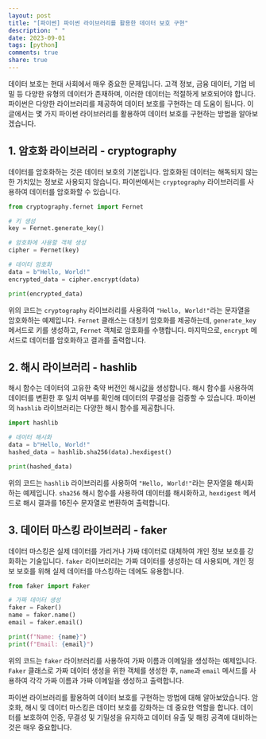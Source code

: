 ```yaml
---
layout: post
title: "[파이썬] 파이썬 라이브러리를 활용한 데이터 보호 구현"
description: " "
date: 2023-09-01
tags: [python]
comments: true
share: true
---
```


데이터 보호는 현대 사회에서 매우 중요한 문제입니다. 고객 정보, 금융 데이터, 기업 비밀 등 다양한 유형의 데이터가 존재하며, 이러한 데이터는 적절하게 보호되어야 합니다. 파이썬은 다양한 라이브러리를 제공하여 데이터 보호를 구현하는 데 도움이 됩니다. 이 글에서는 몇 가지 파이썬 라이브러리를 활용하여 데이터 보호를 구현하는 방법을 알아보겠습니다.

## 1. 암호화 라이브러리 - cryptography

데이터를 암호화하는 것은 데이터 보호의 기본입니다. 암호화된 데이터는 해독되지 않는 한 가치있는 정보로 사용되지 않습니다. 파이썬에서는 `cryptography` 라이브러리를 사용하여 데이터를 암호화할 수 있습니다.

```python
from cryptography.fernet import Fernet

# 키 생성
key = Fernet.generate_key()

# 암호화에 사용할 객체 생성
cipher = Fernet(key)

# 데이터 암호화
data = b"Hello, World!"
encrypted_data = cipher.encrypt(data)

print(encrypted_data)
```

위의 코드는 `cryptography` 라이브러리를 사용하여 `"Hello, World!"`라는 문자열을 암호화하는 예제입니다. `Fernet` 클래스는 대칭키 암호화를 제공하는데, `generate_key` 메서드로 키를 생성하고, `Fernet` 객체로 암호화를 수행합니다. 마지막으로, `encrypt` 메서드로 데이터를 암호화하고 결과를 출력합니다.

## 2. 해시 라이브러리 - hashlib

해시 함수는 데이터의 고유한 축약 버전인 해시값을 생성합니다. 해시 함수를 사용하여 데이터를 변환한 후 일치 여부를 확인해 데이터의 무결성을 검증할 수 있습니다. 파이썬의 `hashlib` 라이브러리는 다양한 해시 함수를 제공합니다.

```python
import hashlib

# 데이터 해시화
data = b"Hello, World!"
hashed_data = hashlib.sha256(data).hexdigest()

print(hashed_data)
```

위의 코드는 `hashlib` 라이브러리를 사용하여 `"Hello, World!"`라는 문자열을 해시화하는 예제입니다. `sha256` 해시 함수를 사용하여 데이터를 해시화하고, `hexdigest` 메서드로 해시 결과를 16진수 문자열로 변환하여 출력합니다.

## 3. 데이터 마스킹 라이브러리 - faker

데이터 마스킹은 실제 데이터를 가리거나 가짜 데이터로 대체하여 개인 정보 보호를 강화하는 기술입니다. `faker` 라이브러리는 가짜 데이터를 생성하는 데 사용되며, 개인 정보 보호를 위해 실제 데이터를 마스킹하는 데에도 유용합니다.

```python
from faker import Faker

# 가짜 데이터 생성
faker = Faker()
name = faker.name()
email = faker.email()

print(f"Name: {name}")
print(f"Email: {email}")
```

위의 코드는 `faker` 라이브러리를 사용하여 가짜 이름과 이메일을 생성하는 예제입니다. `Faker` 클래스로 가짜 데이터 생성을 위한 객체를 생성한 후, `name`과 `email` 메서드를 사용하여 각각 가짜 이름과 가짜 이메일을 생성하고 출력합니다.

파이썬 라이브러리를 활용하여 데이터 보호를 구현하는 방법에 대해 알아보았습니다. 암호화, 해시 및 데이터 마스킹은 데이터 보호를 강화하는 데 중요한 역할을 합니다. 데이터를 보호하여 인증, 무결성 및 기밀성을 유지하고 데이터 유출 및 해킹 공격에 대비하는 것은 매우 중요합니다.